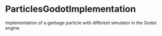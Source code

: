 # ParticlesGodotImplementation
implementation of a garbage particle with different simulator in the Godot engine
